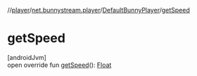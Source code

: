 //[player](../../../index.md)/[net.bunnystream.player](../index.md)/[DefaultBunnyPlayer](index.md)/[getSpeed](get-speed.md)

# getSpeed

[androidJvm]\
open override fun [getSpeed](get-speed.md)(): [Float](https://kotlinlang.org/api/latest/jvm/stdlib/kotlin/-float/index.html)
